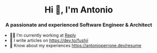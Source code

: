 <h1 align="center">Hi 👋, I'm Antonio</h1>
<h3 align="center">A passionate and experienced Software Engineer & Architect</h3>
<ul>
  <li>👨‍💻 I’m currently working at <a href="www.reply.com">Reply</a></li>
  <li>📝 I write articles on <a href="https://dev.to/fushji">https://dev.to/fushji</a></li>
<li>📄 Know about my experiences <a href="https://antonioperrone.dev/resume">https://antonioperrone.dev/resume</a></li>
</ul>
